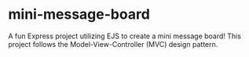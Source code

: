 # mini-message-board
A fun Express project utilizing EJS to create a mini message board! This project follows the Model-View-Controller (MVC) design pattern.
